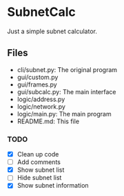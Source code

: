 # SubnetCalc
Just a simple subnet calculator.

## Files
- cli/subnet.py: The original program
- gui/custom.py
- gui/frames.py
- gui/subcalc.py: The main interface
- logic/address.py
- logic/network.py
- logic/main.py: The main program
- README.md: This file

### TODO
- [x] Clean up code
- [ ] Add comments
- [x] Show subnet list
- [ ] Hide subnet list
- [X] Show subnet information
